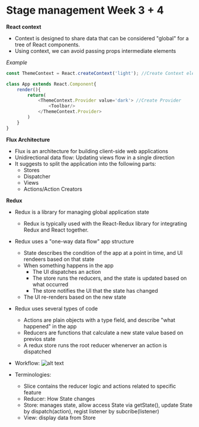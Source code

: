 # Stage management Week 3 + 4

**React context**

- Context is designed to share data that can be considered "global" for a tree of React components.
- Using context, we can avoid passing props intermediate elements

*Example*
```js
const ThemeContext = React.createContext('light'); //Create Context element

class App extends React.Component{
	render(){
		return(
			<ThemeContext.Provider value='dark'> //Create Provider
				<Toolbar/>
			</ThemeContext.Provider>
		)
	}
}
```

**Flux Architecture**

- Flux is an architecture for building client-side web applications
- Unidirectional data flow: Updating views flow in a single direction
- It suggests to split the application into the following parts:
	- Stores
	- Dispatcher
	- Views
	- Actions/Action Creators

**Redux**

- Redux is a library for managing global application state
	- Redux is typically used with the React-Redux library for integrating Redux and React together.
- Redux uses a "one-way data flow" app structure
	- State describes the condition of the app at a point in time, and UI rendeers based on that state
	- When something happens in the app
		- The UI dispatches an action
		- The store runs the reducers, and the state is updated based on what occurred
		- The store notifies the UI that the state has changed
	- The UI re-renders based on the new state
- Redux uses several types of code
	- Actions are plain objects with a type field, and describe "what happened" in the app
	- Reducers are functions that calculate a new state value based on previos state 
	- A redux store runs the root reducer whenerver an action is dispatched

- Workflow: 
![alt text](https://viblo.asia/uploads/d3e12c8e-7b0b-4874-a119-1eaaf24ea165.png)

- Terminologies: 
	- Slice contains the reducer logic and actions related to specific feature
	- Reducer: How State changes
	- Store: manages state, allow access State via getState(), update State by dispatch(action), regist listener by subcribe(listener)
	- View: display data from Store